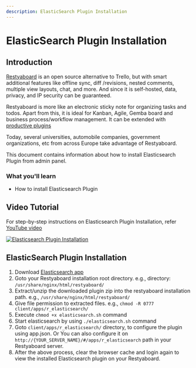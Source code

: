 ```yaml
---
description: ElasticSearch Plugin Installation
---
```


# ElasticSearch Plugin Installation

## Introduction

[Restyaboard](https://restya.com/board) is an open source alternative to Trello, but with smart additional features like offline sync, diff /revisions, nested comments, multiple view layouts, chat, and more. And since it is self-hosted, data, privacy, and IP security can be guaranteed.

Restyaboard is more like an electronic sticky note for organizing tasks and todos. Apart from this, it is ideal for Kanban, Agile, Gemba board and business process/workflow management. It can be extended with [productive plugins](https://restya.com/board/apps "productive plugins")

Today, several universities, automobile companies, government organizations, etc from across Europe take advantage of Restyaboard.

This document contains information about how to install Elasticsearch Plugin from admin panel.

### What you'll learn

*   How to install Elasticsearch Plugin

## Video Tutorial

For step-by-step instructions on Elasticsearch Plugin Installation, refer [YouTube video](https://www.youtube.com/watch?v=jDp-3cJuPeM "Watch video on Elasticsearch Plugin Installation")

[![Elasticsearch Plugin Installation](elasticsearch_installation.png "Elasticsearch Plugin Installation")](https://www.youtube.com/watch?v=jDp-3cJuPeM "Watch video on Elasticsearch Plugin Installation")

## ElasticSearch Plugin Installation

1.  Download [Elasticsearch app](https://restya.com/board/apps/r_elasticsearch "Elasticsearch app")
2.  Goto your Restyaboard installation root directory. e.g., directory: `/usr/share/nginx/html/restyaboard/`
3.  Extract/unzip the downloaded plugin zip into the restyaboard installation path. e.g., `/usr/share/nginx/html/restyaboard/`
4.  Give file permission to extracted files. e.g., `chmod -R 0777 client/apps/r_elasticsearch/`
5.  Execute `chmod +x elasticsearch.sh` command
6.  Start elasticsearch by using `./elasticsearch.sh` command
7.  Goto `client/apps/r_elasticsearch/` directory, to configure the plugin using app.json. Or You can also configure it on `http://{YOUR_SERVER_NAME}/#/apps/r_elasticsearch` path in your Restyaboard server.
8.  After the above process, clear the browser cache and login again to view the installed Elasticsearch plugin on your Restyaboard.